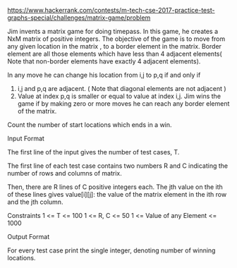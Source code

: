 https://www.hackerrank.com/contests/m-tech-cse-2017-practice-test-graphs-special/challenges/matrix-game/problem


Jim invents a matrix game for doing timepass. In this game, he creates a NxM matrix of positive integers. The objective of the game is to move from any given location in the matrix , to a border element in the matrix. Border element are all those elements which have less than 4 adjacent elements( Note that non-border elements have exactly 4 adjacent elements).

In any move he can change his location from i,j to p,q if and only if

1. i,j and p,q are adjacent. ( Note that diagonal elements are not adjacent )
2. Value at index p,q is smaller or equal to value at index i,j.
Jim wins the game if by making zero or more moves he can reach any border element of the matrix.

Count the number of start locations which ends in a win.

Input Format

The first line of the input gives the number of test cases, T.

The first line of each test case contains two numbers R and C indicating the number of rows and columns of matrix.

Then, there are R lines of C positive integers each. The jth value on the ith of these lines gives value[i][j]: the value of the matrix element in the ith row and the jth column.

Constraints
1 <= T <= 100
1 <= R, C <= 50
1 <= Value of any Element  <= 1000

Output Format

For every test case print the single integer, denoting number of winning locations.
